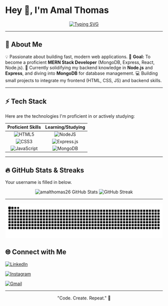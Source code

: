 # Hey 👋, I'm Amal Thomas

<p align="center">
  <a href="https://github.com/DenverCoder1/readme-typing-svg"><img src="https://readme-typing-svg.herokuapp.com?font=Fira+Code&size=20&pause=1000&color=00FF7F&random=false&width=435&lines=MERN+Stack+Aspirant;Frontend+Developer;Learning+the+Backend+Stack." alt="Typing SVG" /></a>
</p>

---

## 🚀 About Me

💡 Passionate about building fast, modern web applications.
🎯 **Goal:** To become a proficient **MERN Stack Developer** (MongoDB, Express, React, Node.js).
🌱 Currently solidifying my backend knowledge in **Node.js** and **Express**, and diving into **MongoDB** for database management.
💻 Building small projects to integrate my frontend (HTML, CSS, JS) and backend skills.

---

## ⚡ Tech Stack

Here are the technologies I'm proficient in or actively studying:

| Proficient Skills | Learning/Studying |
| :---: | :---: |
| ![HTML5](https://img.shields.io/badge/HTML5-E34F26?style=flat&logo=html5&logoColor=white) | ![NodeJS](https://img.shields.io/badge/node.js-6DA55F?style=flat&logo=node.js&logoColor=white) |
| ![CSS3](https://img.shields.io/badge/CSS3-1572B6?style=flat&logo=css3&logoColor=white) | ![Express.js](https://img.shields.io/badge/express.js-%23404D59.svg?style=flat&logo=express&logoColor=white) |
| ![JavaScript](https://img.shields.io/badge/JavaScript-F7DF1E?style=flat&logo=javascript&logoColor=black) | ![MongoDB](https://img.shields.io/badge/MongoDB-47A248?style=flat&logo=mongodb&logoColor=white) |

---

## 🔥 GitHub Stats & Streaks

Your username is filled in below.

<p align="center">
  <img src="https://github-readme-stats.vercel.app/api?username=amalthomas26&show_icons=true&theme=vue&hide_border=true&count_private=true" alt="amalthomas26 GitHub Stats" height="150px"/>
  
  <img src="https://github-readme-streak-stats.vercel.app/?user=amalthomas26&theme=vue&hide_border=true&date_format=M%20j%5B%2C%20Y%5D" alt="GitHub Streak" height="150px"/>
</p>

---

<p align="center">
  <img src="https://raw.githubusercontent.com/amalthomas26/amalthomas26/output/github-contribution-grid-snake-dark.svg" alt="Snake Animation" />
</p>






## 🌐 Connect with Me

[![LinkedIn](https://img.shields.io/badge/LinkedIn-0077B5?style=flat&logo=linkedin&logoColor=white)](https://linkedin.com/in/amalthomas26)

[![Instagram](https://img.shields.io/badge/Instagram-E4405F?style=flat&logo=instagram&logoColor=white)](https://instagram.com/[REPLACE_WITH_YOUR_INSTAGRAM_USERNAME])

[![Gmail](https://img.shields.io/badge/Gmail-D14836?style=flat&logo=gmail&logoColor=white)](mailto:[REPLACE_WITH_YOUR_GMAIL_ADDRESS])

---

<p align="center">
  "Code. Create. Repeat." 🚀
</p>

















